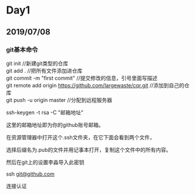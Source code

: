 # Day1

## 2019/07/08

### git基本命令

git init         //新建git类型的仓库  
git add .        //把所有文件添加进仓库  
git commit -m "first commit"     //提交修改的信息，引号里面写描述  
git remote add origin https://github.com/largewaste/cqr.git    //添加到自己的仓库  
git push -u origin master   //分配到远程服务器  




ssh-keygen -t rsa -C "邮箱地址"

这里的邮箱地址即为你的github账号邮箱。  

在资源管理器中打开这个.ssh文件夹，在它下面会看到两个文件，

选择后缀名为.pub的文件并用记事本打开，复制这个文件中的所有内容。

然后在git上的设置李淼导入此密钥  

ssh git@github.com  

连接认证